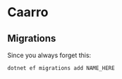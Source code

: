 # Caarro

## Migrations

Since you always forget this:

```shell
dotnet ef migrations add NAME_HERE
```
